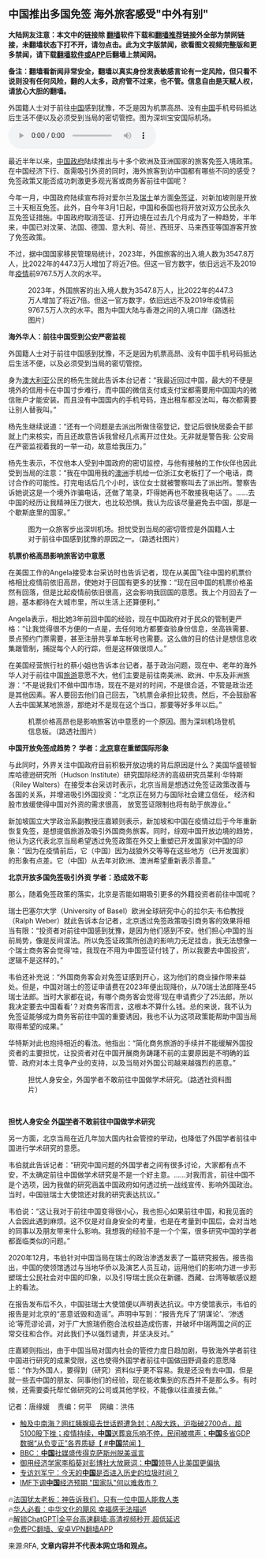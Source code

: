  <!-- 面包屑导航 --> <h2>中国推出多国免签 海外旅客感受"中外有别"</h2> <p class="notice"><b>大陆网友注意：本文中的链接除 <a href="https://github.com/bannedbook/fanqiang" >翻墙</a>软件下载和<a href="https://github.com/killgcd/justmysocks/blob/master/README.md">翻墙推荐</a>链接外全部为禁网链接，未翻墙状态下打不开，请勿点击。此为文字版禁闻，欲看图文视频完整版和更多禁闻，请下载<a href="https://github.com/bannedbook/fanqiang">翻墙软件或APP</a>后翻墙上禁闻网。</p><p>备注：翻墙看新闻非常安全，翻墙以真实身份发表敏感言论有一定风险，但只看不说则没有任何风险，翻的人太多，政府管不过来，也不管。信息自由是天赋人权，请放心大胆的翻墙。</b></p>  <div class="entry"> <p>外国籍人士对于前往<span class='wp_keywordlink_affiliate'><a href="https://www.bannedbook.org/" title="中国" target="_blank">中国</a></span>感到犹豫，不乏是因为机票高昂、没有<a href="https://www.bannedbook.org/bnews/tag/%E4%B8%AD%E5%9B%BD/" class="st_tag internal_tag" rel="tag" title="标签 中国 下的日志">中国</a>手机号码抵达后生活不便以及必须受到当局的密切管控。图为深圳宝安国际机场。                 <audio controls="controls" preload="metadata" src="https://www.rfa.org/mandarin/yataibaodao/shehui/tj-01252024154644.html/@@stream" type="audio/mpeg"></audio></p> <p>最近半年以来，<a href="https://www.bannedbook.org/bnews/tag/%e4%b8%ad%e5%9b%bd%e6%94%bf%e5%ba%9c/" class="st_tag internal_tag" rel="tag" title="标签 中国政府 下的日志">中国政府</a>陆续推出与十多个欧洲及亚洲国家的旅客免签入境政策。在中国经济下行、亟需吸引外资的同时，海外旅客到访中国都有哪些不同的感受？免签政策又能否成功刺激更多观光客或商务客前往中国呢？ </p> <p>今年一月，中国政府陆续宣布将对爱尔兰及<a href="https://www.bannedbook.org/bnews/tag/%e7%91%9e%e5%a3%ab/" class="st_tag internal_tag" rel="tag" title="标签 瑞士 下的日志">瑞士</a>单方面<a href="https://www.bannedbook.org/bnews/tag/%E5%85%8D%E7%AD%BE%E8%AF%81/" class="st_tag internal_tag" rel="tag" title="标签 免签证 下的日志">免签证</a>，对新加坡则是开放三十天相互免签。此外，自今年3月1日起，中国和泰国也将开放对双方公民永久互免签证措施。中国政府取消签证、打开边境在过去几个月成为了一种趋势，半年来，中国已对汶莱、法国、德国、意大利、荷兰、西班牙、马来西亚等国游客开放了免签政策。</p> <p>不过，据中国国家移民管理局统计，2023年，外国旅客的出入境人数为3547.8万人，比2022年的447.3万人增加了将近7倍。但这一官方数字，依旧远远不及2019年<a href="https://www.bannedbook.org/bnews/tag/%E7%96%AB%E6%83%85/" class="st_tag internal_tag" rel="tag" title="标签 疫情 下的日志">疫情</a>前9767.5万人次的水平。</p> <p><figure> <figcaption>2023年，外国旅客的出入境人数为3547.8万人，比2022年的447.3万人增加了将近7倍。但这一官方数字，依旧远远不及2019年疫情前9767.5万人次的水平。图为中国大陆与香港之间的入境口岸（路透社图片）</figcaption></figure> </p> <p><b>海外华人：前往中国受到公安严密监视</b></p> <p>外国籍人士对于前往中国感到犹豫，不乏是因为机票高昂、没有中国手机号码抵达后生活不便，以及必须受到当局的密切管控。</p> <p>身为<a href="https://www.bannedbook.org/bnews/tag/%e6%be%b3%e5%a4%a7%e5%88%a9%e4%ba%9a/" class="st_tag internal_tag" rel="tag" title="标签 澳大利亚 下的日志">澳大利亚</a>公民的杨先生就此告诉本台记者：“我最近回过中国，最大的不便是境外的信用卡在中国寸步难行，而中国的微信支付或支付宝都需要用中国国内的微信账户才能安装。而且没有中国国内的手机号码，连出租车都没法叫，每次都需要让别人替我叫。&#8221;</p> <p>杨先生继续说道：“还有一个问题是去派出所做住宿登记，登记后很快居委会干部就上门来核实，而且还故意告诉我曾经几点离开过住处。无非就是警告我: 公安局在严密监视着我的一举一动，故意给我压力。&#8221;</p> <p>杨先生表示，不仅他本人受到中国政府的密切监控，与他有接触的工作伙伴也因此受到当局的注意：“我在中国用我的<a href="https://www.bannedbook.org/bnews/tag/%e6%be%b3%e6%b4%b2/" class="st_tag internal_tag" rel="tag" title="标签 澳洲 下的日志">澳洲</a>手机给一位浙江女老板打了一个电话，商讨合作的可能性。打完电话后几个小时，该位女士就被警察叫去了派出所。警察告诉她说这是一个境外诈骗电话，还做了笔录，吓得她再也不敢接我电话了。&#8230;&#8230;去中国的经历让我精神压力很大，也比较恐惧。我认为应该尽量避免去中国，那是一个歇斯底里的国家。&#8221;</p> <p><figure> <figcaption>图为一众旅客步出深圳机场。担忧受到当局的密切管控是外国籍人士对于前往中国感到犹豫的原因之一。（路透社图片）</figcaption></figure> </p> <p><b>机票价格高昂影响旅客访中意愿</b></p> <p>在美国工作的Angela接受本台采访时也告诉记者，现在从美国飞往中国的机票价格相比疫情前依旧高昂，使她对于回国有更多的犹豫：“现在回中国的机票价格虽然有回落，但是比起疫情前依旧很高，这会影响我回国的意愿。我上个月回去了一趟，基本都待在大城市里，所以生活上还算便利。&#8221;</p> <p>Angela表示，相比她3年前回中国的经验，现在中国政府对于民众的管制更严格：“让我觉得很不方便的一点是，去任何地方都要查验身份信息，坐高铁需要、景点预约门票需要，甚至注册共享单车帐号也需要。这么做的目的估计是想信息收集跟管制，捕捉每个人的行踪，但是这样做很烦人。&#8221;</p> <p>在美国经营旅行社的蔡小姐也告诉本台记者，基于政治问题，现在中、老年的海外华人对于前往中国<a href="https://www.bannedbook.org/bnews/tag/%e6%97%85%e6%b8%b8/" class="st_tag internal_tag" rel="tag" title="标签 旅游 下的日志">旅游</a>意愿不大，他们主要是前往南美洲、欧洲、中东及非洲旅游：“不是说我们不做中国市场，现在不是对的时间，不是很合适，不管是政治还是其他因素。客人要回去他们自己回去，飞机票会承担比较贵。然后，不会鼓励客人去中国某某地旅游，那绝对不是现在这个当口，那要等好多年以后。&#8221;</p> <p><figure> <figcaption>机票价格高昂也是影响旅客访中意愿的一个原因。图为深圳机场登机信息板。（路透社图片）</figcaption></figure> </p>  <p><b>中国开放免签成趋势？ 学者：<a href="https://www.bannedbook.org/bnews/tag/%e5%8c%97%e4%ba%ac/" class="st_tag internal_tag" rel="tag" title="标签 北京 下的日志">北京</a>意在重塑国际形象</b></p> <p>与此同时，外界关注中国政府目前积极开放边境的背后原因是什么？美国华盛顿智库哈德逊研究所（Hudson Institute）研究国际经济的高级研究员莱利·华特斯（Riley Walters）在接受本台采访时表示，北京当局是想透过免签证政策改善与各国的关系，并增进吸引外国投资：“北京正在努力与国际社会建立信任， 经济和股市放缓使得中国对外资的需求很高， 放宽签证限制也将有助于旅游业。&#8221;</p> <p>新加坡国立大学政治系副教授庄嘉颖则表示，新加坡和中国在疫情过后于今年重新恢复免签，是想提倡旅游及吸引外国商务旅客。同时，综观中国开放边境的趋势，他认为这代表北京当局希望透过免签政策在外交上重塑已开发国家对中国的印象：“因为在疫情前后，它（中国）因为战狼外交等等在这些地方（已开发国家）的形象有点差。它（中国）从去年对欧洲、澳洲希望重新表示善意。&#8221;</p> <p><b>北京开放多国免签吸引外资 学者：恐成效不彰</b></p> <p>那么，随着免签政策的落实，北京是否能如期吸引更多的外籍投资者前往中国呢？</p> <p>瑞士巴塞尔大学（University of Basel）欧洲全球研究中心的拉尔夫·韦伯教授（Ralph Weber）就此告诉本台记者，北京透过免签政策吸引商务客的效果将相当有限：“投资者对前往中国感到犹豫，是因为他们感到不安。他们担心中国的当前局势，像是反间谍法。所以免签证政策所创造的影响力无足挂齿，我无法想像一个瑞士商务客会觉得‘哇，我现在不用为中国签证付钱了，所以我要去中国投资’，逻辑不是这样的。&#8221;</p> <p>韦伯还补充说：“外国商务客会对免签证感到开心，这为他们的商业操作带来益处。但是，中国对瑞士的签证申请费在2023年便出现降价，从70瑞士法郎降至45瑞士法郎。当时大家都在说，有哪个商务客会觉得‘现在申请费少了25法郎，所以我决定要去中国看看’？对商务客而言，这根本不算什么钱。总的来说，我不认为免签证能够成为商务客前往中国的重要诱因，我也不认为这项政策能帮助中国当局取得希望的成果。&#8221;</p> <p>华特斯对此也抱持相近的看法。他指出：“简化商务旅游的手续并不能缓解外国投资者的主要担忧，让投资者对在中国开展商务踌躇不前的主要原因是不明确的监管、政府对本土竞争产业的支持，以及当局对外国公司越来越强烈的恶意。”</p>  <p><figure> <figcaption>担忧人身安全，外国学者不敢前往中国做学术研究。（路透社资料图片）</figcaption></figure> <p> </p> <p><b>担忧人身安全 外<span class='wp_keywordlink'><a href="https://www.bannedbook.org/forum24/" title="国学传统文化禁书" target="_blank">国学</a></span>者不敢前往中国做学术研究</b></p> <p>另一方面，北京当局在近几年加大国内社会管控的举动，也降低了外国学者前往中国进行学术研究的意愿。</p> <p>韦伯就此告诉记者：“研究中国问题的外国学者之间有很多讨论，大家都有点不安，不太确定前往中国做学术研究是不是一个好主意。&#8230;&#8230;对我而言，前往中国不是个选项，因为我做的研究涵盖中国政府如何透过统一战线宣传、影响外国政治。当时，中国驻瑞士大使馆还对我的研究表达抗议。”</p> <p>韦伯说：“这让我对于前往中国变得很小心，我也担心如果前往中国，和我见面的人会因此遇到麻烦。这不仅是对自身安全的考量，也是在考量到中国后，会对当地的同事以及朋友带来什么影响。我想我的经验不是一个个案，很多研究中国的学者都面临类似的问题。&#8221;</p> <p>2020年12月，韦伯针对中国当局在瑞士的政治渗透发表了一篇研究报告。报告指出，中国的使领馆透过与当地华侨以及演艺人员互动，运用他们的影响力进一步形塑瑞士公民社会对中国的印象，以及引导瑞士民众在新疆、西藏、台湾等敏感议题上的看法。</p> <p>在报告发布后不久，中国驻瑞士大使馆便以声明表达抗议。中方使馆表示，韦伯的报告是对北京的“恶意诋毁和造谣”。声明中写到：“报告充斥了‘阴谋论&#8217;、‘渗透论’等荒谬论调，对于广大旅瑞侨胞合法权益造成伤害，并破坏中瑞两国之间的正常交往和合作。对此我们予以强烈谴责，并坚决反对。&#8221;</p> <p>庄嘉颖则指出，由于中国当局对国内社会的管控力度日趋加剧，导致海外学者前往中国进行研究的成果受限，这也使得外国学者前往中国做田野调查的意愿降低：“作为外国人，要得到（研究）资料似乎更不容易。我是还没有去中国，但是就一些去中国的朋友、同事他们的经验，现在能收集到的东西并不是那么多。有时候，还需要委托帮忙做研究的公司或其他学校，不能像以往直接去做。&#8221;</p>  <p>记者：唐缘媛    责编：何平    网编：洪伟</p> <!--<div id="taboola-mid-1"></div>--><ul class='op-related-articles' title='相关阅读'> <li><a href='https://www.bannedbook.org/bnews/bannedvideo/20240203/1996300.html' target='_blank'>触及中南海？网红胰腺癌去世话题遭急封；A股大跌，沪指破2700点，超5100股下挫；疫情持续，<b>中国</b>送葬哀乐响不停，民间被噤声；<b>中国</b>多省GDP数据“从负变正”各界质疑【 #<b>中国</b>禁闻 】</a></li> <li><a href='https://www.bannedbook.org/bnews/headline/20240203/1996298.html' target='_blank'>BBC：<b>中国</b>社媒盛传得克萨斯州脱美谣言</a></li> <li><a href='https://www.bannedbook.org/bnews/headline/20240203/1996297.html' target='_blank'>御用经济学家李稻葵对彭博社大放厥词：<b>中国</b>领导人比美国更偏执</a></li> <li><a href='https://www.bannedbook.org/bnews/bannedvideo/20240203/1996294.html' target='_blank'>专访刘军宁：今天的<b>中国</b>是否进入历史的垃圾时间？</a></li> <li><a href='https://www.bannedbook.org/bnews/ssgc/20240203/1996291.html' target='_blank'>IMF下调<b>中国</b>经济预期 "国家队"何以难救市？</a></li> </ul> <p class="texttj"> 🔥<a href="https://www.bannedbook.org/bnews/ssgc/20230219/1850782.html" target="_blank">法国犹太老板：神告诉我们，只有一位中国人能救人类</a><br/> 🔥<a href="https://www.bannedbook.org/bnews/comments/20220220/1694796.html" target="_blank">华人必看：中华文化的飓风 幸福感无法描述</a><br/> 🔥<a href="https://github.com/bannedbook/fanqiang/wiki/V2ray%E6%9C%BA%E5%9C%BA" target="_blank">解锁ChatGPT|全平台高速翻墙:高清视频秒开,超低延迟</a><br/> 🔥<a href="https://github.com/bannedbook/fanqiang/wiki/%E7%A6%81%E9%97%BB%E7%BD%91%E5%AE%89%E5%8D%93%E7%BF%BB%E5%A2%99%E6%96%B0%E9%97%BBAPP" target="_blank">免费PC翻墙、安卓VPN翻墙APP</a><br/> </p><p>来源:RFA, <strong>文章内容并不代表本网立场和观点。</strong></p><a name='sharetosocial'></a> <div style="margin-bottom:5px;padding-bottom:5px;clear:both"> <div id="archive-pix-1" class="banner-ads"> <!-- AuctionX Display platform tag START --> <div id="27602x728x90x621x_ADSLOT1" clicktrack="%%CLICK_URL_ESC%%"></div>  <!-- AuctionX Display platform tag END --> </div> <div id="archive-pix-2" class="banner-ads"> <!-- AuctionX Display platform tag START --> <div id="27556x300x250x621x_ADSLOT1" clicktrack="%%CLICK_URL_ESC%%" style="margin:0 auto;text-align:center"></div>  <!-- AuctionX Display platform tag END --> </div> </div>  <div id="archive-pix-1" class="banner-ads"> <!-- AuctionX Display platform tag START --> <div id="27603x728x90x621x_ADSLOT1" clicktrack="%%CLICK_URL_ESC%%"></div>  <!-- AuctionX Display platform tag END --> </div> </div><!--END ENTRY--> 